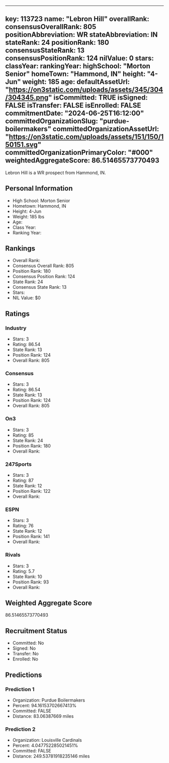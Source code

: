 ---
  key: 113723
  name: "Lebron Hill"
  overallRank: 
  consensusOverallRank: 805
  positionAbbreviation: WR
  stateAbbreviation: IN
  stateRank: 24
  positionRank: 180
  consensusStateRank: 13
  consensusPositionRank: 124
  nilValue: 0
  stars: 
  classYear: 
  rankingYear: 
  highSchool: "Morton Senior"
  homeTown: "Hammond, IN"
  height: "4-Jun"
  weight: 185
  age: 
  defaultAssetUrl: "https://on3static.com/uploads/assets/345/304/304345.png"
  isCommitted: TRUE
  isSigned: FALSE
  isTransfer: FALSE
  isEnrolled: FALSE
  commitmentDate: "2024-06-25T16:12:00"
  committedOrganizationSlug: "purdue-boilermakers"
  committedOrganizationAssetUrl: "https://on3static.com/uploads/assets/151/150/150151.svg"
  committedOrganizationPrimaryColor: "#000"
  weightedAggregateScore: 86.51465573770493
  ---
  
  Lebron Hill is a WR prospect from Hammond, IN.
  
  ## Personal Information
  - High School: Morton Senior
  - Hometown: Hammond, IN
  - Height: 4-Jun
  - Weight: 185 lbs
  - Age: 
  - Class Year: 
  - Ranking Year: 
  
  ## Rankings
  - Overall Rank: 
  - Consensus Overall Rank: 805
  - Position Rank: 180
  - Consensus Position Rank: 124
  - State Rank: 24
  - Consensus State Rank: 13
  - Stars: 
  - NIL Value: $0
  
  ## Ratings
  
  ### Industry
  - Stars: 3
  - Rating: 86.54
  - State Rank: 13
  - Position Rank: 124
  - Overall Rank: 805
  
  ### Consensus
  - Stars: 3
  - Rating: 86.54
  - State Rank: 13
  - Position Rank: 124
  - Overall Rank: 805
  
  ### On3
  - Stars: 3
  - Rating: 85
  - State Rank: 24
  - Position Rank: 180
  - Overall Rank: 
  
  ### 247Sports
  - Stars: 3
  - Rating: 87
  - State Rank: 12
  - Position Rank: 122
  - Overall Rank: 
  
  ### ESPN
  - Stars: 3
  - Rating: 76
  - State Rank: 12
  - Position Rank: 141
  - Overall Rank: 
  
  ### Rivals
  - Stars: 3
  - Rating: 5.7
  - State Rank: 10
  - Position Rank: 93
  - Overall Rank: 
  
  ## Weighted Aggregate Score
  86.51465573770493
  
  ## Recruitment Status
  - Committed: No
  - Signed: No
  - Transfer: No
  - Enrolled: No
  
  
  
  ## Predictions
  
  ### Prediction 1
  - Organization: Purdue Boilermakers
  - Percent: 94.16153702667413%
  - Committed: FALSE
  - Distance: 83.06387669 miles
  
  ### Prediction 2
  - Organization: Louisville Cardinals
  - Percent: 4.047752285021451%
  - Committed: FALSE
  - Distance: 249.53781918235146 miles
  
